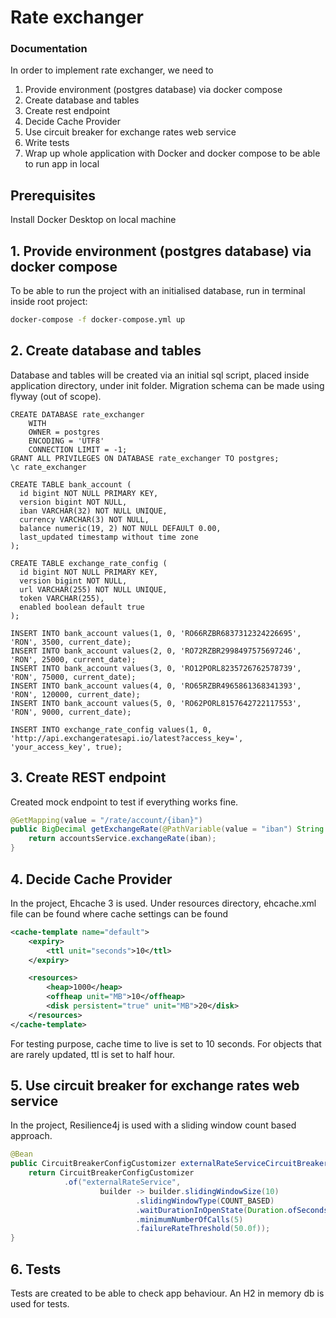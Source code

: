 # Rate exchanger

### Documentation
In order to implement rate exchanger, we need to

1) Provide environment (postgres database) via docker compose
2) Create database and tables
3) Create rest endpoint
4) Decide Cache Provider
5) Use circuit breaker for exchange rates web service
6) Write tests
7) Wrap up whole application with Docker and docker compose to be able to run app in local

## Prerequisites
Install Docker Desktop on local machine

## 1. Provide environment (postgres database) via docker compose
To be able to run the project with an initialised database, run in terminal inside root project: 
```bash
docker-compose -f docker-compose.yml up
```

## 2. Create database and tables
Database and tables will be created via an initial sql script, placed inside application directory, under init folder.
Migration schema can be made using flyway (out of scope).

```postgresql
CREATE DATABASE rate_exchanger
    WITH
    OWNER = postgres
    ENCODING = 'UTF8'
    CONNECTION LIMIT = -1;
GRANT ALL PRIVILEGES ON DATABASE rate_exchanger TO postgres;
\c rate_exchanger

CREATE TABLE bank_account (
  id bigint NOT NULL PRIMARY KEY,
  version bigint NOT NULL,
  iban VARCHAR(32) NOT NULL UNIQUE,
  currency VARCHAR(3) NOT NULL,
  balance numeric(19, 2) NOT NULL DEFAULT 0.00,
  last_updated timestamp without time zone
);

CREATE TABLE exchange_rate_config (
  id bigint NOT NULL PRIMARY KEY,
  version bigint NOT NULL,
  url VARCHAR(255) NOT NULL UNIQUE,
  token VARCHAR(255),
  enabled boolean default true
);

INSERT INTO bank_account values(1, 0, 'RO66RZBR6837312324226695', 'RON', 3500, current_date);
INSERT INTO bank_account values(2, 0, 'RO72RZBR2998497575697246', 'RON', 25000, current_date);
INSERT INTO bank_account values(3, 0, 'RO12PORL8235726762578739', 'RON', 75000, current_date);
INSERT INTO bank_account values(4, 0, 'RO65RZBR4965861368341393', 'RON', 120000, current_date);
INSERT INTO bank_account values(5, 0, 'RO62PORL8157642722117553', 'RON', 9000, current_date);

INSERT INTO exchange_rate_config values(1, 0, 'http://api.exchangeratesapi.io/latest?access_key=', 'your_access_key', true);
```

## 3. Create REST endpoint
Created mock endpoint to test if everything works fine. 
```java
@GetMapping(value = "/rate/account/{iban}")
public BigDecimal getExchangeRate(@PathVariable(value = "iban") String iban) {
    return accountsService.exchangeRate(iban);
}
```

## 4. Decide Cache Provider
In the project, Ehcache 3 is used. Under resources directory, ehcache.xml file can be found where cache settings can be found

```xml
<cache-template name="default">
    <expiry>
        <ttl unit="seconds">10</ttl>
    </expiry>

    <resources>
        <heap>1000</heap>
        <offheap unit="MB">10</offheap>
        <disk persistent="true" unit="MB">20</disk>
    </resources>
</cache-template>
```
For testing purpose, cache time to live is set to 10 seconds. For objects that are rarely updated, ttl is set to half hour.

## 5. Use circuit breaker for exchange rates web service
In the project, Resilience4j is used with a sliding window count based approach. 
```java
@Bean
public CircuitBreakerConfigCustomizer externalRateServiceCircuitBreakerConfig() {
    return CircuitBreakerConfigCustomizer
            .of("externalRateService",
                    builder -> builder.slidingWindowSize(10)
                            .slidingWindowType(COUNT_BASED)
                            .waitDurationInOpenState(Duration.ofSeconds(3))
                            .minimumNumberOfCalls(5)
                            .failureRateThreshold(50.0f));
}
```
## 6. Tests
Tests are created to be able to check app behaviour. An H2 in memory db is used for tests.


